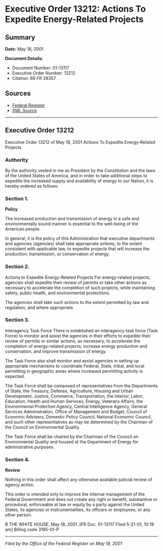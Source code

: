 # Executive Order 13212: Actions To Expedite Energy-Related Projects

## Summary

**Date:** May 18, 2001

**Document Details:**
- Document Number: 01-13117
- Executive Order Number: 13212
- Citation: 66 FR 28357

## Sources
- [Federal Register](https://www.federalregister.gov/documents/2001/05/22/01-13117/actions-to-expedite-energy-related-projects)
- [XML Source](https://www.federalregister.gov/documents/full_text/xml/2001/05/22/01-13117.xml)

---

## Executive Order 13212

Executive Order 13212 of May 18, 2001
Actions To Expedite Energy-Related Projects
### Authority

By the authority vested in me as President by the Constitution and the laws of the United States of America, and in order to take additional steps to expedite the increased supply and availability of energy to our Nation, it is hereby ordered as follows:
### Section 1.

**Policy**

The increased production and transmission of energy in a safe and environmentally sound manner is essential to the well-being of the American people.

In general, it is the policy of this Administration that executive departments and agencies (agencies) shall take appropriate actions, to the extent consistent with applicable law, to expedite projects that will increase the production, transmission, or conservation of energy.
### Section 2.

Actions to Expedite Energy-Related Projects 
For energy-related projects, agencies shall expedite their review of permits or take other actions as necessary to accelerate the completion of such projects, while maintaining safety, public health, and environmental protections.

The agencies shall take such actions to the extent permitted by law and regulation, and where appropriate.
### Section 3.

Interagency Task Force
There is established an interagency task force (Task Force) to monitor and assist the agencies in their efforts to expedite their review of permits or similar actions, as necessary, to accelerate the completion of energy-related projects, increase energy production and conservation, and improve transmission of energy.

The Task Force also shall monitor and assist agencies in setting up appropriate mechanisms to coordinate Federal, State, tribal, and local permitting in geographic areas where increased permitting activity is expected.

The Task Force shall be composed of representatives from the Departments of State, the Treasury, Defense, Agriculture, Housing and Urban Development, Justice, Commerce, Transportation, the Interior, Labor, Education, Health and Human Services, Energy, Veterans Affairs, the Environmental Protection Agency, Central Intelligence Agency, General Services Administration, Office of Management and Budget, Council of Economic Advisers, Domestic Policy Council, National Economic Council, and such other representatives as may be determined by the Chairman of the Council on Environmental Quality.

The Task Force shall be chaired by the Chairman of the Council on Environmental Quality and housed at the Department of Energy for administrative purposes.
### Section 4.

**Review**

Nothing in this order shall affect any otherwise available judicial review of agency action.

This order is intended only to improve the internal management of the Federal Government and does not create any right or benefit, substantive or procedural, enforceable at law 
or equity by a party against the United States, its agencies or instrumentalities, its officers or employees, or any other person.

B
THE WHITE HOUSE,
May 18, 2001. 
[FR Doc. 01-13117
Filed 5-21-01; 10:19 am]
Billing code 3195-01-P

---

*Filed by the Office of the Federal Register on May 18, 2001*
